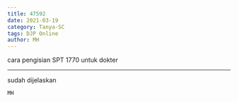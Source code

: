 ```yaml
---
title: 47592
date: 2021-03-19
category: Tanya-SC
tags: DJP Online
author: MH
---
```


cara pengisian SPT 1770 untuk dokter

---

sudah dijelaskan

`MH`
